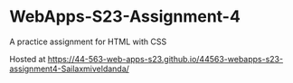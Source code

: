# WebApps-S23-Assignment-4
A practice assignment for HTML with CSS

Hosted at https://44-563-web-apps-s23.github.io/44563-webapps-s23-assignment4-Sailaxmiveldanda/